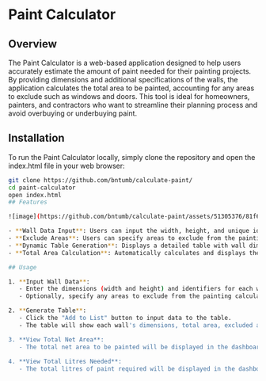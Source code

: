 
# Paint Calculator

## Overview

The Paint Calculator is a web-based application designed to help users accurately estimate the amount of paint needed for their painting projects. By providing dimensions and additional specifications of the walls, the application calculates the total area to be painted, accounting for any areas to exclude such as windows and doors. This tool is ideal for homeowners, painters, and contractors who want to streamline their planning process and avoid overbuying or underbuying paint.

## Installation
To run the Paint Calculator locally, simply clone the repository and open the index.html file in your web browser:

```bash
git clone https://github.com/bntumb/calculate-paint/
cd paint-calculator
open index.html
## Features

![image](https://github.com/bntumb/calculate-paint/assets/51305376/81f6d25f-1ac9-45d5-a31e-1e932709db60)

- **Wall Data Input**: Users can input the width, height, and unique identifier for each wall.
- **Exclude Areas**: Users can specify areas to exclude from the painting calculation, such as windows or doors.
- **Dynamic Table Generation**: Displays a detailed table with wall dimensions, excluded areas, and net paintable areas.
- **Total Area Calculation**: Automatically calculates and displays the total net area to be painted.

## Usage

1. **Input Wall Data**:
   - Enter the dimensions (width and height) and identifiers for each wall.
   - Optionally, specify any areas to exclude from the painting calculation.

2. **Generate Table**:
   - Click the "Add to List" button to input data to the table.
   - The table will show each wall's dimensions, total area, excluded areas, and the net area to be painted.

3. **View Total Net Area**:
   - The total net area to be painted will be displayed in the dashboard.
  
4. **View Total Litres Needed**:
   - The total litres of paint required will be displayed in the dashboard.
     



